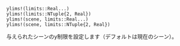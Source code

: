 ```
ylims!(limits::Real...)
ylims!(limits::NTuple{2, Real})
ylims!(scene, limits::Real...)
ylims!(scene, limits::NTuple{2, Real})
```

与えられたシーンのy制限を設定します（デフォルトは現在のシーン）。
